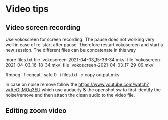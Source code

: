 # Video tips
## Video screen recording


Use vokoscreen for screen recording. 
The pause does not working very well in case of re-start after pause. Therefore restart vokoscreen and start a new session. 
The different files can be concatenate in this way 

more files.txt
file 'vokoscreen-2021-04-03_15-36-34.mkv'
file 'vokoscreen-2021-04-03_16-18-34.mkv'
file 'vokoscreen-2021-04-03_17-29-09.mkv'

ffmpeg -f concat -safe 0 -i files.txt -c copy output.mkv 


In case on noise remove follow the https://www.youtube.com/watch?v=AeOjtMOq3EU which use audacity & the openshot sw to first identify the noise/remove and then attach the clean audio to the video file.

## Editing zoom video

